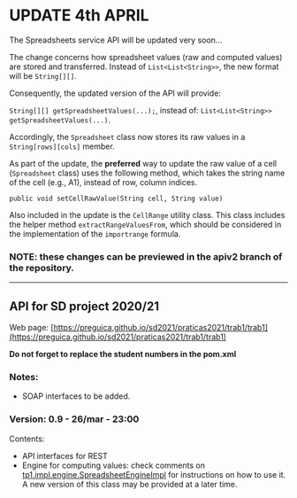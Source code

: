 # UPDATE 4th APRIL

The Spreadsheets service API will be updated very soon...

The change concerns how spreadsheet values (raw and computed values) are stored and transferred.
Instead of `List<List<String>>`, the new format will be `String[][]`.

Consequently, the updated version of the API will provide:

`String[][] getSpreadsheetValues(...);`, instead of: `List<List<String>> getSpreadsheetValues(...)`.

Accordingly, the `Spreadsheet` class now stores its raw values in a `String[rows][cols]` member.

As part of the update, the **preferred** way to update the raw value of a cell (`Spreadsheet` class) uses the following method,
which takes the string name of the cell (e.g., A1), instead of row, column indices.

  `public void setCellRawValue(String cell, String value)`

Also included in the update is the `CellRange` utility class. This class includes the helper method `extractRangeValuesFrom`,
which should be considered in the implementation of the `importrange` formula.

### NOTE: these changes can be previewed in the apiv2 branch of the repository.

---
## API for SD project 2020/21
Web page: [https://preguica.github.io/sd2021/praticas2021/trab1/trab1](https://preguica.github.io/sd2021/praticas2021/trab1/trab1)

**Do not forget to replace the student numbers in the pom.xml**

### **Notes:**
* SOAP interfaces to be added.

### **Version:** 0.9 - 26/mar - 23:00
Contents:
* API interfaces for REST
* Engine for computing values: check comments on [tp1.impl.engine.SpreadsheetEngineImpl](https://github.com/smduarte/sd2021-tp1-api/blob/main/sd2021-tp1-api/src/tp1/impl/engine/SpreadsheetEngineImpl.java) for instructions on how to use it. A new version of this class may be provided at a later time.
